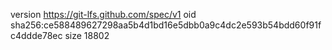 version https://git-lfs.github.com/spec/v1
oid sha256:ce588489627298aa5b4d1bd16e5dbb0a9c4dc2e593b54bdd60f91fc4ddde78ec
size 18802
